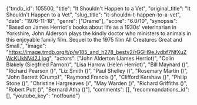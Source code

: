 {"tmdb_id": 105500, "title": "It Shouldn't Happen to a Vet", "original_title": "It Shouldn't Happen to a Vet", "slug_title": "it-shouldn-t-happen-to-a-vet", "date": "1976-11-18", "genre": ["Drame"], "score": "6.0/10", "synopsis": "Based on James Herriot's books about life as a 1930s' veterinarian in Yorkshire, John Alderson plays the kindly doctor who ministers to animals in this enjoyable family film. Sequel to the 1975 film All Creatures Great and Small.", "image": "https://image.tmdb.org/t/p/w185_and_h278_bestv2/rGGH9eJvdbf7NfXuZWcKUkNVd2J.jpg", "actors": ["John Alderton (James Herriot)", "Colin Blakely (Siegfried Farnon)", "Lisa Harrow (Helen Herriot)", "Bill Maynard ()", "Richard Pearson ()", "Liz Smith ()", "Paul Shelley ()", "Rosemary Martin ()", "John Barrett (Crump)", "Raymond Francis ()", "Clifford Kershaw ()", "Philip Stone ()", "Christine Hargreaves ()", "May Warden ()", "Richard Griffiths ()", "Robert Putt ()", "Bernard Atha ()"], "comments": [], "recommandations_id": [], "youtube_key": "notfound"}